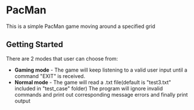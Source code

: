# PacMan
This is a simple PacMan game moving around a specified grid

## Getting Started

There are 2 modes that user can choose from:
* **Gaming mode** - The game will keep listening to a valid user input until a command "EXIT" is received.
* **Normal mode** - The game will read a .txt file(default is "test3.txt" included in "test_case" folder)
  The program will ignore invalid commands and print out corresponding message errors and finally print output

